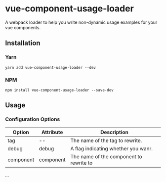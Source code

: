 # vue-component-usage-loader 

A webpack loader to help you write non-dynamic usage examples for your vue 
components.

## Installation

### Yarn 

```
yarn add vue-component-usage-loader --dev
```

### NPM

```
npm install vue-component-usage-loader --save-dev
```

## Usage

### Configuration Options

| Option | Attribute | Description |
|---|---|---|
| tag | -- | The name  of the tag to rewrite. |
| debug | debug | A flag indicating whether you wanr. |
| component | component | The name of the component to rewrite to |
...